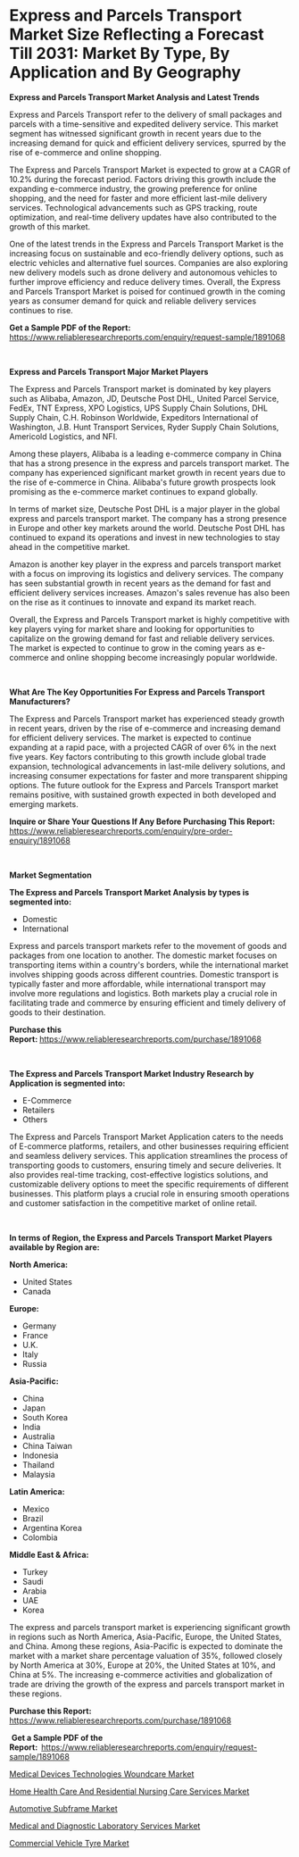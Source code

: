 <p><h1>Express and Parcels Transport Market Size Reflecting a Forecast Till 2031: Market By Type, By Application and By Geography</h1></p><p><strong>Express and Parcels Transport Market Analysis and Latest Trends</strong></p>
<p><p>Express and Parcels Transport refer to the delivery of small packages and parcels with a time-sensitive and expedited delivery service. This market segment has witnessed significant growth in recent years due to the increasing demand for quick and efficient delivery services, spurred by the rise of e-commerce and online shopping.</p><p>The Express and Parcels Transport Market is expected to grow at a CAGR of 10.2% during the forecast period. Factors driving this growth include the expanding e-commerce industry, the growing preference for online shopping, and the need for faster and more efficient last-mile delivery services. Technological advancements such as GPS tracking, route optimization, and real-time delivery updates have also contributed to the growth of this market.</p><p>One of the latest trends in the Express and Parcels Transport Market is the increasing focus on sustainable and eco-friendly delivery options, such as electric vehicles and alternative fuel sources. Companies are also exploring new delivery models such as drone delivery and autonomous vehicles to further improve efficiency and reduce delivery times. Overall, the Express and Parcels Transport Market is poised for continued growth in the coming years as consumer demand for quick and reliable delivery services continues to rise.</p></p>
<p><strong>Get a Sample PDF of the Report:&nbsp;</strong> <a href="https://www.reliableresearchreports.com/enquiry/request-sample/1891068">https://www.reliableresearchreports.com/enquiry/request-sample/1891068</a></p>
<p>&nbsp;</p>
<p><strong>Express and Parcels Transport Major Market Players</strong></p>
<p><p>The Express and Parcels Transport market is dominated by key players such as Alibaba, Amazon, JD, Deutsche Post DHL, United Parcel Service, FedEx, TNT Express, XPO Logistics, UPS Supply Chain Solutions, DHL Supply Chain, C.H. Robinson Worldwide, Expeditors International of Washington, J.B. Hunt Transport Services, Ryder Supply Chain Solutions, Americold Logistics, and NFI.</p><p>Among these players, Alibaba is a leading e-commerce company in China that has a strong presence in the express and parcels transport market. The company has experienced significant market growth in recent years due to the rise of e-commerce in China. Alibaba's future growth prospects look promising as the e-commerce market continues to expand globally.</p><p>In terms of market size, Deutsche Post DHL is a major player in the global express and parcels transport market. The company has a strong presence in Europe and other key markets around the world. Deutsche Post DHL has continued to expand its operations and invest in new technologies to stay ahead in the competitive market.</p><p>Amazon is another key player in the express and parcels transport market with a focus on improving its logistics and delivery services. The company has seen substantial growth in recent years as the demand for fast and efficient delivery services increases. Amazon's sales revenue has also been on the rise as it continues to innovate and expand its market reach.</p><p>Overall, the Express and Parcels Transport market is highly competitive with key players vying for market share and looking for opportunities to capitalize on the growing demand for fast and reliable delivery services. The market is expected to continue to grow in the coming years as e-commerce and online shopping become increasingly popular worldwide.</p></p>
<p>&nbsp;</p>
<p><strong>What Are The Key Opportunities For Express and Parcels Transport Manufacturers?</strong></p>
<p><p>The Express and Parcels Transport market has experienced steady growth in recent years, driven by the rise of e-commerce and increasing demand for efficient delivery services. The market is expected to continue expanding at a rapid pace, with a projected CAGR of over 6% in the next five years. Key factors contributing to this growth include global trade expansion, technological advancements in last-mile delivery solutions, and increasing consumer expectations for faster and more transparent shipping options. The future outlook for the Express and Parcels Transport market remains positive, with sustained growth expected in both developed and emerging markets.</p></p>
<p><strong>Inquire or Share Your Questions If Any Before Purchasing This Report:</strong> <a href="https://www.reliableresearchreports.com/enquiry/pre-order-enquiry/1891068">https://www.reliableresearchreports.com/enquiry/pre-order-enquiry/1891068</a></p>
<p>&nbsp;</p>
<p><strong>Market Segmentation</strong></p>
<p><strong>The Express and Parcels Transport Market Analysis by types is segmented into:</strong></p>
<p><ul><li>Domestic</li><li>International</li></ul></p>
<p><p>Express and parcels transport markets refer to the movement of goods and packages from one location to another. The domestic market focuses on transporting items within a country's borders, while the international market involves shipping goods across different countries. Domestic transport is typically faster and more affordable, while international transport may involve more regulations and logistics. Both markets play a crucial role in facilitating trade and commerce by ensuring efficient and timely delivery of goods to their destination.</p></p>
<p><strong>Purchase this Report:&nbsp;</strong><a href="https://www.reliableresearchreports.com/purchase/1891068">https://www.reliableresearchreports.com/purchase/1891068</a></p>
<p>&nbsp;</p>
<p><strong>The Express and Parcels Transport Market Industry Research by Application is segmented into:</strong></p>
<p><ul><li>E-Commerce</li><li>Retailers</li><li>Others</li></ul></p>
<p><p>The Express and Parcels Transport Market Application caters to the needs of E-commerce platforms, retailers, and other businesses requiring efficient and seamless delivery services. This application streamlines the process of transporting goods to customers, ensuring timely and secure deliveries. It also provides real-time tracking, cost-effective logistics solutions, and customizable delivery options to meet the specific requirements of different businesses. This platform plays a crucial role in ensuring smooth operations and customer satisfaction in the competitive market of online retail.</p></p>
<p>&nbsp;</p>
<p><strong>In terms of Region, the Express and Parcels Transport Market Players available by Region are:</strong></p>
<p>
    <p> <strong> North America: </strong>
        <ul>
            <li>United States</li>
            <li>Canada</li>
        </ul>
        </p> 
    <p> <strong> Europe: </strong>
        <ul>
            <li>Germany</li>
            <li>France</li>
            <li>U.K.</li>
            <li>Italy</li>
            <li>Russia</li>
        </ul>
        </p> 
    <p> <strong> Asia-Pacific: </strong>
        <ul>
            <li>China</li>
            <li>Japan</li>
            <li>South Korea</li>
            <li>India</li>
            <li>Australia</li>
            <li>China Taiwan</li>
            <li>Indonesia</li>
            <li>Thailand</li>
            <li>Malaysia</li>
        </ul>
        </p> 
    <p> <strong> Latin America: </strong>
        <ul>
            <li>Mexico</li>
            <li>Brazil</li>
            <li>Argentina Korea</li>
            <li>Colombia</li>
        </ul>
        </p> 
    <p> <strong> Middle East & Africa: </strong>
        <ul>
            <li>Turkey</li>
            <li>Saudi</li>
            <li>Arabia</li>
            <li>UAE</li>
            <li>Korea</li>
        </ul>
    </p>
    </p>
<p><p>The express and parcels transport market is experiencing significant growth in regions such as North America, Asia-Pacific, Europe, the United States, and China. Among these regions, Asia-Pacific is expected to dominate the market with a market share percentage valuation of 35%, followed closely by North America at 30%, Europe at 20%, the United States at 10%, and China at 5%. The increasing e-commerce activities and globalization of trade are driving the growth of the express and parcels transport market in these regions.</p></p>
<p><strong>Purchase this Report: </strong><a href="https://www.reliableresearchreports.com/purchase/1891068">https://www.reliableresearchreports.com/purchase/1891068</a></p>
<p>&nbsp;<strong>Get a Sample PDF of the Report:&nbsp;&nbsp;</strong><a href="https://www.reliableresearchreports.com/enquiry/request-sample/1891068">https://www.reliableresearchreports.com/enquiry/request-sample/1891068</a></p>
<p><strong></strong></p>
<p><p><a href="https://butternut-bug-553.notion.site/Medical-Devices-Technologies-Woundcare-Market-Provides-Detailed-Segmentation-of-this-Market-based-on-ebf2e3eaec224202bccbd594f69830be">Medical Devices Technologies Woundcare Market</a></p><p><a href="https://five-trouble-98a.notion.site/Home-Health-Care-And-Residential-Nursing-Care-Services-Market-Provides-a-Comprehensive-Analysis-Incl-3db7956c8d7d4bfe82c51a87dad6c778">Home Health Care And Residential Nursing Care Services Market</a></p><p><a href="https://view.publitas.com/reportprime-1/automotive-subframe-market-size-growing-and-forecasted-for-period-from-2024-2031-and-provides-complete-market-analysis-of-this-market/">Automotive Subframe Market</a></p><p><a href="https://fuschia-pecorino-a6d.notion.site/Medical-and-Diagnostic-Laboratory-Services-Market-Size-Focuses-on-Market-Dynamics-In-Depth-Analysis-91efb6667dd9456a81600e813730f4d4">Medical and Diagnostic Laboratory Services Market</a></p><p><a href="https://view.publitas.com/reportprime-1/commercial-vehicle-tyre-market-with-the-goal-of-estimating-the-market-size-and-future-growth-potential-of-various-market-segments-based-on-component-applications-end-user-and-region/">Commercial Vehicle Tyre Market</a></p></p>
